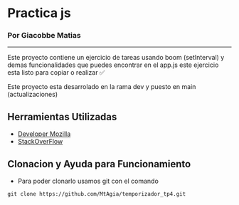 # Practica js

### Por Giacobbe Matias 
____

Este proyecto contiene un ejercicio de tareas usando boom (setInterval) y demas funcionalidades que puedes encontrar en el app.js este ejercicio esta listo para copiar o realizar ✅

Este proyecto esta desarrolado en la rama dev y puesto en main (actualizaciones)

## Herramientas Utilizadas
- [Developer Mozilla](https://developer.mozilla.org/es/)
- [StackOverFlow](https://stackoverflow.com/)

## Clonacion y Ayuda para Funcionamiento
- Para poder clonarlo usamos git con el comando
 ```
git clone https://github.com/MtAgia/temporizador_tp4.git
 ```